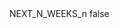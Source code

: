 <?xml version="1.0" encoding="UTF-8"?>
<CustomMetadata xmlns="http://soap.sforce.com/2006/04/metadata">
    <label>NEXT_N_WEEKS_n</label>
    <protected>false</protected>
</CustomMetadata>
